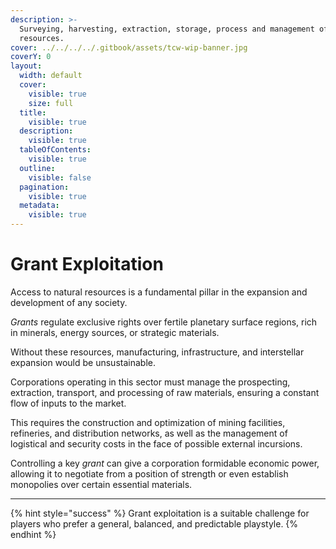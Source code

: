 ```yaml
---
description: >-
  Surveying, harvesting, extraction, storage, process and management of natural
  resources.
cover: ../../../../.gitbook/assets/tcw-wip-banner.jpg
coverY: 0
layout:
  width: default
  cover:
    visible: true
    size: full
  title:
    visible: true
  description:
    visible: true
  tableOfContents:
    visible: true
  outline:
    visible: false
  pagination:
    visible: true
  metadata:
    visible: true
---
```


# Grant Exploitation

Access to natural resources is a fundamental pillar in the expansion and development of any society.

_Grants_ regulate exclusive rights over fertile planetary surface regions, rich in minerals, energy sources, or strategic materials.

Without these resources, manufacturing, infrastructure, and interstellar expansion would be unsustainable.

Corporations operating in this sector must manage the prospecting, extraction, transport, and processing of raw materials, ensuring a constant flow of inputs to the market.

This requires the construction and optimization of mining facilities, refineries, and distribution networks, as well as the management of logistical and security costs in the face of possible external incursions.

Controlling a key _grant_ can give a corporation formidable economic power, allowing it to negotiate from a position of strength or even establish monopolies over certain essential materials.

***

{% hint style="success" %}
Grant exploitation is a suitable challenge for players who prefer a general, balanced, and predictable playstyle.
{% endhint %}
